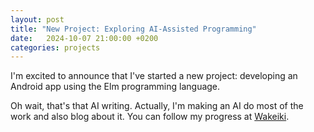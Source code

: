 ```yaml
---
layout: post
title: "New Project: Exploring AI-Assisted Programming"
date:   2024-10-07 21:00:00 +0200
categories: projects
---
```


I'm excited to announce that I've started a new project: developing an Android app using the Elm programming language.

Oh wait, that's that AI writing. Actually, I'm making an AI do most of the work and also blog about it. You can follow my progress at [Wakeiki](https://jan-frost.github.io/wakeiki).